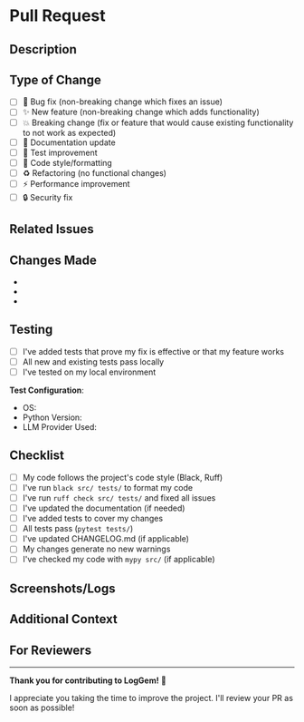 # Pull Request

## Description
<!-- Provide a clear and concise description of your changes -->

## Type of Change
<!-- Mark the relevant option with an 'x' -->

- [ ] 🐛 Bug fix (non-breaking change which fixes an issue)
- [ ] ✨ New feature (non-breaking change which adds functionality)
- [ ] 💥 Breaking change (fix or feature that would cause existing functionality to not work as expected)
- [ ] 📝 Documentation update
- [ ] 🧪 Test improvement
- [ ] 🎨 Code style/formatting
- [ ] ♻️ Refactoring (no functional changes)
- [ ] ⚡ Performance improvement
- [ ] 🔒 Security fix

## Related Issues
<!-- Link to related issues: Fixes #123, Closes #456 -->

## Changes Made
<!-- List the specific changes you made -->

- 
- 
- 

## Testing
<!-- Describe the tests you ran to verify your changes -->

- [ ] I've added tests that prove my fix is effective or that my feature works
- [ ] All new and existing tests pass locally
- [ ] I've tested on my local environment

**Test Configuration**:
- OS: 
- Python Version: 
- LLM Provider Used: 

## Checklist
<!-- Mark completed items with an 'x' -->

- [ ] My code follows the project's code style (Black, Ruff)
- [ ] I've run `black src/ tests/` to format my code
- [ ] I've run `ruff check src/ tests/` and fixed all issues
- [ ] I've updated the documentation (if needed)
- [ ] I've added tests to cover my changes
- [ ] All tests pass (`pytest tests/`)
- [ ] I've updated CHANGELOG.md (if applicable)
- [ ] My changes generate no new warnings
- [ ] I've checked my code with `mypy src/` (if applicable)

## Screenshots/Logs
<!-- If applicable, add screenshots or log outputs to help explain your changes -->

## Additional Context
<!-- Add any other context about the PR here -->

## For Reviewers
<!-- Anything specific you'd like reviewers to focus on? -->

---

**Thank you for contributing to LogGem!** 🙏

I appreciate you taking the time to improve the project. I'll review your PR as soon as possible!
